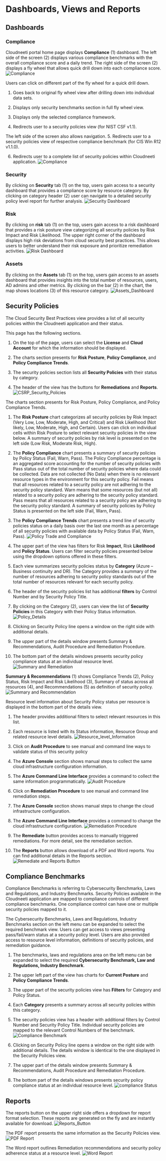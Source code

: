 Dashboards, Views and Reports
=============================

Dashboards
----------

### Compliance

Cloudneeti portal home page displays **Compliance** (1) dashboard. The left side
of the screen (2) displays various compliance benchmarks with the overall
compliance score and a daily trend. The right side of the screen (2) displays a
fly wheel that allows quick drill down into each compliance score.
	![Compliance](.././images/userGuide/Compliance_Dashboard.png#thumbnail)

Users can click on different part of the fly wheel for a quick drill down.

1.  Goes back to original fly wheel view after drilling down into individual
    data sets.

2.  Displays only security benchmarks section in full fly wheel view.

3.  Displays only the selected compliance framework.

4.  Redirects user to a security policies view (for NIST CSF v1.1).

The left side of the screen also allows navigation.
5.  Redirects user to a security policies view of respective compliance
    benchmark (for CIS Win R12 v1.1.0).

6.  Redirects user to a complete list of security policies within Cloudneeti
    application.
	![Compliance](.././images/userGuide/Compliance_Navigation_Dashboard.png#thumbnail)

### Security

By clicking on **Security** tab (1) on the top, users gain access to a security
dashboard that provides a compliance score by resource category. By clicking on
category header (2) user can navigate to a detailed security policy level report
for further analysis.
	![Security Dashboard](.././images/userGuide/Security_Dashboard.png#thumbnail)

### Risk

By clicking on **risk** tab (1) on the top, users gain access to a risk
dashboard that provides a risk posture view categorizing all security policies
by Risk Impact and Risk Likelihood. The upper right corner of the dashboard
displays high risk deviations from cloud security best practices. This allows
users to better understand their risk exposure and prioritize remediation
activities.
	![Risk Dashboard](.././images/userGuide/Risk_Dashboard.png#thumbnail)

### Assets

By clicking on the **Assets** tab (1) on the top, users gain access to an assets
dashboard that provides insights into the total number of resources, users, AD
admins and other metrics. By clicking on the bar (2) in the chart, the map shows
locations (3) of this resource category.
	![Assets_Dashboard](.././images/userGuide/Assets_Dashboard.png#thumbnail)

Security Policies
-----------------

The Cloud Security Best Practices view provides a list of all security policies
within the Cloudneeti application and their status.

This page has the following sections.

1.  On the top of the page, users can select the **License** and **Cloud
    Account** for which the information should be displayed.

2.  The charts section presents for **Risk Posture**, **Policy Compliance**, and
    **Policy Compliance Trends**.

3.  The security policies section lists all **Security Policies** with their
    status by category.

4.  The header of the view has the buttons for **Remediations** and **Reports**.
	![CSRP_Security_Policies](.././images/userGuide/CSRP_Security_Policies.png#thumbnail)

The charts section presents for Risk Posture, Policy Compliance, and Policy
Compliance Trends.

1.  The **Risk Posture** chart categorizes all security policies by Risk Impact
    (Very Low, Low, Moderate, High, and Critical) and Risk Likelihood (Not
    likely, Low, Moderate, High, and Certain). Users can click on individual
    cells within Risk Posture to select relevant security policies in the view
    below. A summary of security policies by risk level is presented on the left
    side (Low Risk, Moderate Risk, High).

2.  The **Policy Compliance** chart presents a summary of security policies by
    Policy Status (Fail, Warn, Pass). The Policy Compliance percentage is an
    aggregated score accounting for the number of security policies with Pass
    status out of the total number of security policies where data could be
    collected. Data are not collected (No Data) when there is no relevant
    resource types in the environment for this security policy. Fail means that
    all resources related to a security policy are not adhering to the security
    policy standard. Warn means that some resources (but not all) related to a
    security policy are adhering to the security policy standard. Pass means
    that all resources related to a security policy are adhering to the security
    policy standard. A summary of security policies by Policy Status is
    presented on the left side (Fail, Warn, Pass).

3.  The **Policy Compliance Trends** chart presents a trend line of security
    policies status on a daily basis over the last one month as a percentage of
    all security policies with available data by Policy Status (Fail, Warn,
    Pass).
	![Policy Trade and Compliance](.././images/userGuide/Policy_Trade.png#thumbnail)

1.  The upper part of the view has filters for Risk **Impact**, Risk
    **Likelihood** and **Policy Status**. Users can filter security policies
    presented below using the dropdown options offered in these filters.

2.  Each view summarizes security policies status by **Category** (Azure –
    Business continuity and DR). The Category provides a summary of the number
    of resources adhering to security policy standards out of the total number
    of resources relevant for each security policy.

3.  The header of the security policies list has additional **filters** by
    Control Number and by Security Policy Title.

4.  By clicking on the Category (2), users can view the list of **Security
    Policies** in this Category with their Policy Status information.
	![Policy_Details](.././images/userGuide/Policy_Details.png#thumbnail)

1.  Clicking on Security Policy line opens a window on the right side with
    additional details.

2.  The upper part of the details window presents Summary & Recommendations,
    Audit Procedure and Remediation Procedure.

3.  The bottom part of the details windows presents security policy compliance
    status at an individual resource level.
	![Summary and Remediation](.././images/userGuide/Summary_Remediation.png#thumbnail)

**Summary & Recommendations** (1) shows Compliance Trends (2), Policy Status,
Risk Impact and Risk Likelihood (3), Summary of status across all resources (4),
and Recommendations (5) as definition of security policy.
	![Summary and Recommendation](.././images/userGuide/Summary_Recommendation_Details.png#thumbnail)

Resource level information about Security Policy status per resource is
displayed in the bottom part of the details view.

1.  The header provides additional filters to select relevant resources in this
    list.

2.  Each resource is listed with its Status information, Resource Group and
    related resource level details.
	![Resource_level_Information](.././images/userGuide/Resource_Level_Information.png#thumbnail)

1.  Click on **Audit Procedure** to see manual and command line ways to validate
    status of this security policy

2.  The **Azure Console** section shows manual steps to collect the same cloud
    infrastructure configuration information.

3.  The **Azure Command Line Interface** provides a command to collect the same
    information programmatically.
	![Audit Procedure](.././images/userGuide/Audit_Procedure.png#thumbnail)

1.  Click on **Remediation Procedure** to see manual and command line
    remediation steps.

2.  The **Azure Console** section shows manual steps to change the cloud
    infrastructure configuration.

3.  The **Azure Command Line Interface** provides a command to change the cloud
    infrastructure configuration.
	![Remediation Procedure](.././images/userGuide/Remediation_Procedure.png#thumbnail)

1.  The **Remediate** button provides access to manually triggered remediations.
    For more detail, see the remediation section.

2.  The **Reports** button allows download of a PDF and Word reports. You can
    find additional details in the Reports section.
	![Remediate and Reports Button](.././images/userGuide/Remediate_Reports_Button.png#thumbnail)

Compliance Benchmarks
---------------------

Compliance Benchmarks is referring to Cybersecurity Benchmarks, Laws and
Regulations, and Industry Benchmarks. Security Policies available in the
Cloudneeti application are mapped to compliance controls of different compliance
benchmarks. One compliance control can have one or multiple security policies
mapped to it.

The Cybersecurity Benchmarks, Laws and Regulations, Industry Benchmarks section
on the left menu can be expanded to select the required benchmark view. Users
can get access to views presenting pass/fail/warn status at a security policy
level. Users are also provided access to resource level information, definitions
of security policies, and remediation guidance.

1.  The benchmarks, laws and regulations area on the left menu can be expanded
    to select the required **Cybersecurity Benchmark, Law and Regulations,
    Industry Benchmark**.

2.  The upper left part of the view has charts for **Current Posture** and
    **Policy Compliance Trends**.

3.  The upper part of the security policies view has **Filters** for Category
    and Policy Status.

4.  Each **Category** presents a summary across all security policies within
    this category.

5.  The security policies view has a header with additional filters by Control
    Number and Security Policy Title. Individual security policies are mapped to
    the relevant Control Numbers of the benchmark.
	![Compliance Benchmark](.././images/userGuide/Compliance_Benchmark.png#thumbnail)

1.  Clicking on Security Policy line opens a window on the right side with
    additional details. The details window is identical to the one displayed in
    the Security Policies view.

2.  The upper part of the details window presents Summary & Recommendations,
    Audit Procedure and Remediation Procedure.

3.  The bottom part of the details windows presents security policy compliance
    status at an individual resource level.
	![compliance Status](.././images/userGuide/Compliance_Status.png#thumbnail)

Reports
-------

The reports button on the upper right side offers a dropdown for report format
selection. These reports are generated on the fly and are instantly available
for download.
	![Reports_Button](.././images/userGuide/Reports_Button.png#thumbnail)

The PDF report presents the same information as the Security Policies view.
	![PDF Report](.././images/userGuide/PDF_Report.png#thumbnail)

The Word report outlines Remediation recommendations and security policy
adherence status at a resource level.
	![Word Report](.././images/userGuide/Word_Report.png#thumbnail)
